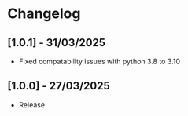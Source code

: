 # Changelog

## [1.0.1] - 31/03/2025
 - Fixed compatability issues with python 3.8 to 3.10

## [1.0.0] - 27/03/2025
 - Release
